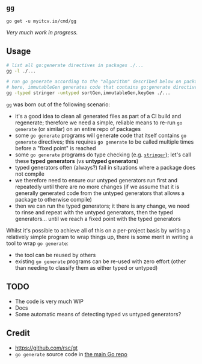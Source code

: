 <!-- __JSON: go list -json .
## `{{ filepathBase .Out.ImportPath}}`

{{.Out.Doc}}

```
go get -u {{.Out.ImportPath}}
```
-->
## `gg`

<no value>

```
go get -u myitcv.io/cmd/gg
```
<!-- END -->

_Very much work in progress._

## Usage

```bash
# list all go:generate directives in packages ./...
gg -l ./...

# run go generate according to the "algorithm" described below on packages ./...
# here, immutableGen generates code that contains go:generate directives
gg -typed stringer -untyped sortGen,immutableGen,keyGen ./...
```

`gg` was born out of the following scenario:

* it's a good idea to clean all generated files as part of a CI build and regenerate; therefore we need a simple,
  reliable means to re-run `go generate` (or similar) on an entire repo of packages
* some `go generate` programs will generate code that itself contains `go generate` directives; this requires `go generate`
  to be called multiple times before a "fixed point" is reached
* some `go generate` programs do type checking (e.g. [`stringer`](https://godoc.org/golang.org/x/tools/cmd/stringer));
  let's call these **typed generators** (vs **untyped generators**)
* typed generators often (always?) fail in situations where a package does not compile
* we therefore need to ensure our untyped generators run first and repeatedly until there are no more changes (if we
  assume that it is generally generated code from the untyped generators that allows a package to otherwise compile)
* then we can run the typed generators; it there is any change, we need to rinse and repeat with the untyped generators,
  then the typed generators... until we reach a fixed point with the typed generators

Whilst it's possible to achieve all of this on a per-project basis by writing a relatively simple program to wrap things
up, there is some merit in writing a tool to wrap `go generate`:

* the tool can be reused by others
* existing `go generate` programs can be re-used with zero effort (other than needing to classify them as either typed
  or untyped)


## TODO

* The code is very much WIP
* Docs
* Some automatic means of detecting typed vs untyped generators?

## Credit

* https://github.com/rsc/gt
* `go generate` source code in [the main Go repo](https://github.com/golang/go/tree/master/src/cmd/go)

